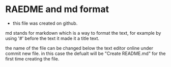 # RAEDME and md format

* this file was created on github.

md stands for markdown which is a way to format the text,
for example by using '#' before the text it made it a title text.

the name of the file can be changed below the text editor online under commit new file.
in this case the defualt will be "Create README.md" for the first time creating the file.
